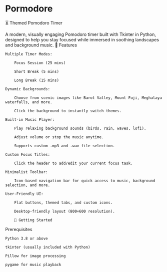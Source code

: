# Pormodore

⏳ Themed Pomodoro Timer

A modern, visually engaging Pomodoro timer built with Tkinter in Python, designed to help you stay focused while immersed in soothing landscapes and background music.
🎯 Features

    Multiple Timer Modes:

        Focus Session (25 mins)

        Short Break (5 mins)

        Long Break (15 mins)

    Dynamic Backgrounds:

        Choose from scenic images like Barot Valley, Mount Fuji, Meghalaya waterfalls, and more.

        Click the background to instantly switch themes.

    Built-in Music Player:

        Play relaxing background sounds (birds, rain, waves, lofi).

        Adjust volume or stop the music anytime.

        Supports custom .mp3 and .wav file selection.

    Custom Focus Titles:

        Click the header to add/edit your current focus task.

    Minimalist Toolbar:

        Icon-based navigation bar for quick access to music, background selection, and more.

    User-Friendly UI:

        Flat buttons, themed tabs, and custom icons.

        Desktop-friendly layout (800×600 resolution).

        🚀 Getting Started
Prerequisites

    Python 3.8 or above

    tkinter (usually included with Python)

    Pillow for image processing

    pygame for music playback
    
